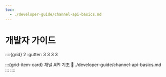 ```yaml
---
toc:
  - ./developer-guide/channel-api-basics.md
---
```

# 개발자 가이드

::::{grid} 2
:gutter: 3 3 3 3

:::{grid-item-card}  채널 API 기초
:link: ./developer-guide/channel-api-basics.md
:::
::::
